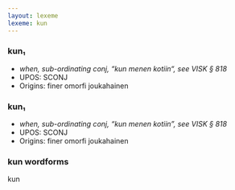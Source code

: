 ```yaml
---
layout: lexeme
lexeme: kun
---
```


###  kun₁

* _when, sub-ordinating conj, “kun menen kotiin“, see VISK § 818_
* UPOS:  SCONJ
* Origins: finer omorfi joukahainen 


###  kun₁

* _when, sub-ordinating conj, “kun menen kotiin”, see VISK § 818_
* UPOS:  SCONJ
* Origins: finer omorfi joukahainen 


### kun wordforms

kun

